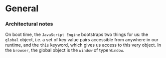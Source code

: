 # General


### Architectural notes
On boot time, the `JavaScript Engine` bootstraps two things for us: the `global` object, i.e. a set of key value pairs accessible from anywhere in our runtime, and the `this` keyword, which gives us access to this very object. In the `browser`, the global object is the `window` of type `Window`.